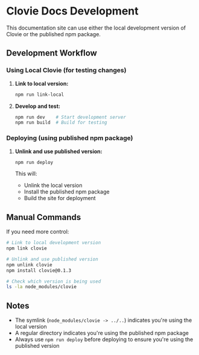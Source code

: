 # Clovie Docs Development

This documentation site can use either the local development version of Clovie or the published npm package.

## Development Workflow

### Using Local Clovie (for testing changes)

1. **Link to local version:**
   ```bash
   npm run link-local
   ```

2. **Develop and test:**
   ```bash
   npm run dev    # Start development server
   npm run build  # Build for testing
   ```

### Deploying (using published npm package)

1. **Unlink and use published version:**
   ```bash
   npm run deploy
   ```

   This will:
   - Unlink the local version
   - Install the published npm package
   - Build the site for deployment

## Manual Commands

If you need more control:

```bash
# Link to local development version
npm link clovie

# Unlink and use published version
npm unlink clovie
npm install clovie@0.1.3

# Check which version is being used
ls -la node_modules/clovie
```

## Notes

- The symlink (`node_modules/clovie -> ../..`) indicates you're using the local version
- A regular directory indicates you're using the published npm package
- Always use `npm run deploy` before deploying to ensure you're using the published version
